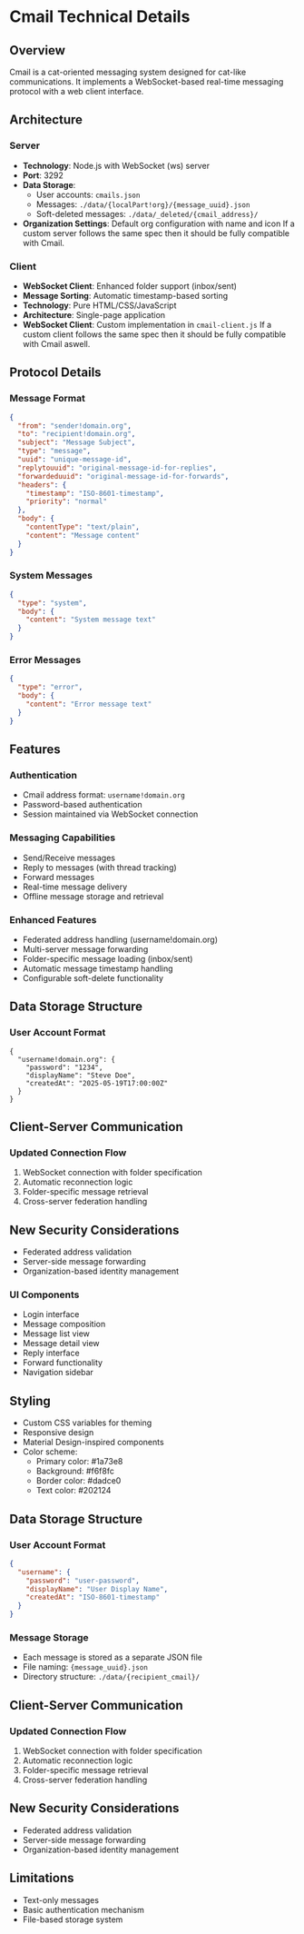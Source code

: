 
# Cmail Technical Details

## Overview
Cmail is a cat-oriented messaging system designed for cat-like communications. It implements a WebSocket-based real-time messaging protocol with a web client interface.

## Architecture

### Server
- **Technology**: Node.js with WebSocket (ws) server
- **Port**: 3292 
- **Data Storage**: 
  - User accounts: `cmails.json`
  - Messages: `./data/{localPart!org}/{message_uuid}.json`
  - Soft-deleted messages: `./data/_deleted/{cmail_address}/`
- **Organization Settings**: Default org configuration with name and icon
If a custom server follows the same spec then it should be fully compatible with Cmail.

### Client
- **WebSocket Client**: Enhanced folder support (inbox/sent)
- **Message Sorting**: Automatic timestamp-based sorting
- **Technology**: Pure HTML/CSS/JavaScript
- **Architecture**: Single-page application
- **WebSocket Client**: Custom implementation in `cmail-client.js`
If a custom client follows the same spec then it should be fully compatible with Cmail aswell.

## Protocol Details

### Message Format
```json
{
  "from": "sender!domain.org",
  "to": "recipient!domain.org",
  "subject": "Message Subject",
  "type": "message",
  "uuid": "unique-message-id",
  "replytouuid": "original-message-id-for-replies",
  "forwardeduuid": "original-message-id-for-forwards",
  "headers": {
    "timestamp": "ISO-8601-timestamp",
    "priority": "normal"
  },
  "body": {
    "contentType": "text/plain",
    "content": "Message content"
  }
}
```

### System Messages
```json
{
  "type": "system",
  "body": {
    "content": "System message text"
  }
}
```

### Error Messages
```json
{
  "type": "error",
  "body": {
    "content": "Error message text"
  }
}
```

## Features

### Authentication
- Cmail address format: `username!domain.org`
- Password-based authentication
- Session maintained via WebSocket connection

### Messaging Capabilities
- Send/Receive messages
- Reply to messages (with thread tracking)
- Forward messages
- Real-time message delivery
- Offline message storage and retrieval

### Enhanced Features
- Federated address handling (username!domain.org)
- Multi-server message forwarding
- Folder-specific message loading (inbox/sent)
- Automatic message timestamp handling
- Configurable soft-delete functionality

## Data Storage Structure
### User Account Format
```
{
  "username!domain.org": {
    "password": "1234",
    "displayName": "Steve Doe",
    "createdAt": "2025-05-19T17:00:00Z"
  }
}
```
## Client-Server Communication
### Updated Connection Flow
1. WebSocket connection with folder specification
2. Automatic reconnection logic
3. Folder-specific message retrieval
4. Cross-server federation handling
## New Security Considerations
- Federated address validation
- Server-side message forwarding
- Organization-based identity management

### UI Components
- Login interface
- Message composition
- Message list view
- Message detail view
- Reply interface
- Forward functionality
- Navigation sidebar

## Styling
- Custom CSS variables for theming
- Responsive design
- Material Design-inspired components
- Color scheme:
  - Primary color: #1a73e8
  - Background: #f6f8fc
  - Border color: #dadce0
  - Text color: #202124

## Data Storage Structure

### User Account Format
```json
{
  "username": {
    "password": "user-password",
    "displayName": "User Display Name",
    "createdAt": "ISO-8601-timestamp"
  }
}
```

### Message Storage
- Each message is stored as a separate JSON file
- File naming: `{message_uuid}.json`
- Directory structure: `./data/{recipient_cmail}/`

## Client-Server Communication

### Updated Connection Flow
1. WebSocket connection with folder specification
2. Automatic reconnection logic
3. Folder-specific message retrieval
4. Cross-server federation handling

## New Security Considerations
- Federated address validation
- Server-side message forwarding
- Organization-based identity management

## Limitations
- Text-only messages
- Basic authentication mechanism
- File-based storage system

